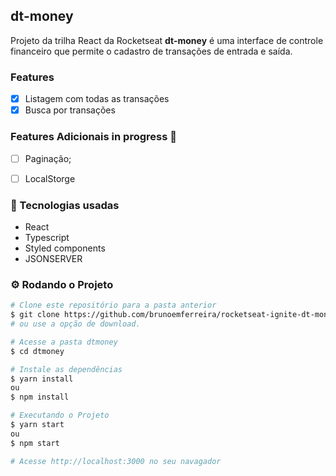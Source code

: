 ## dt-money

Projeto da trilha React da Rocketseat **dt-money** é uma interface de controle financeiro que permite o cadastro
de transações de entrada e saída.

### Features 

- [x] Listagem com todas as transações
- [x] Busca por transações 

### Features Adicionais in progress 🚧

- [ ] Paginação;
- [ ] LocalStorge


### 🚀 Tecnologias usadas

- React 
- Typescript
- Styled components
- JSONSERVER


### ⚙️ Rodando o Projeto

```bash
# Clone este repositório para a pasta anterior
$ git clone https://github.com/brunoemferreira/rocketseat-ignite-dt-money.git
# ou use a opção de download.

# Acesse a pasta dtmoney
$ cd dtmoney

# Instale as dependências
$ yarn install
ou
$ npm install

# Executando o Projeto
$ yarn start 
ou
$ npm start

# Acesse http://localhost:3000 no seu navagador
```
